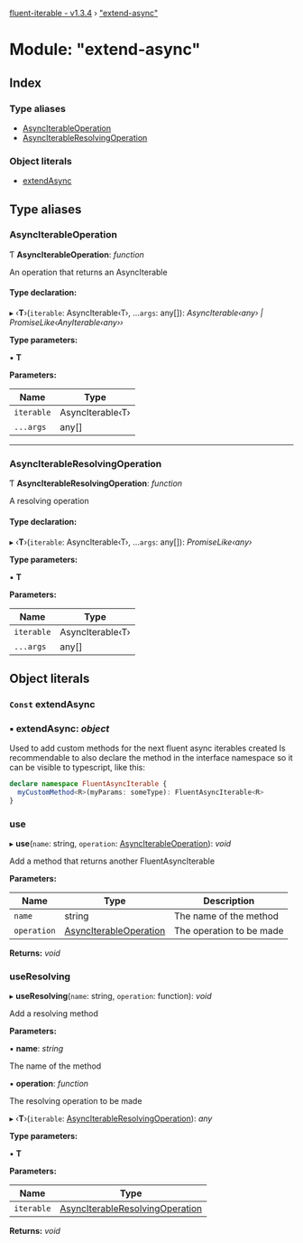 [fluent-iterable - v1.3.4](../README.md) › ["extend-async"](_extend_async_.md)

# Module: "extend-async"

## Index

### Type aliases

* [AsyncIterableOperation](_extend_async_.md#asynciterableoperation)
* [AsyncIterableResolvingOperation](_extend_async_.md#asynciterableresolvingoperation)

### Object literals

* [extendAsync](_extend_async_.md#const-extendasync)

## Type aliases

###  AsyncIterableOperation

Ƭ **AsyncIterableOperation**: *function*

An operation that returns an AsyncIterable

#### Type declaration:

▸ ‹**T**›(`iterable`: AsyncIterable‹T›, ...`args`: any[]): *AsyncIterable‹any› | PromiseLike‹AnyIterable‹any››*

**Type parameters:**

▪ **T**

**Parameters:**

Name | Type |
------ | ------ |
`iterable` | AsyncIterable‹T› |
`...args` | any[] |

___

###  AsyncIterableResolvingOperation

Ƭ **AsyncIterableResolvingOperation**: *function*

A resolving operation

#### Type declaration:

▸ ‹**T**›(`iterable`: AsyncIterable‹T›, ...`args`: any[]): *PromiseLike‹any›*

**Type parameters:**

▪ **T**

**Parameters:**

Name | Type |
------ | ------ |
`iterable` | AsyncIterable‹T› |
`...args` | any[] |

## Object literals

### `Const` extendAsync

### ▪ **extendAsync**: *object*

Used to add custom methods for the next fluent async iterables created
Is recommendable to also declare the method in the interface namespace so it can be visible to typescript, like this:
```ts
declare namespace FluentAsyncIterable {
  myCustomMethod<R>(myParams: someType): FluentAsyncIterable<R>
}
```

###  use

▸ **use**(`name`: string, `operation`: [AsyncIterableOperation](_extend_async_.md#asynciterableoperation)): *void*

Add a method that returns another FluentAsyncIterable

**Parameters:**

Name | Type | Description |
------ | ------ | ------ |
`name` | string | The name of the method |
`operation` | [AsyncIterableOperation](_extend_async_.md#asynciterableoperation) | The operation to be made  |

**Returns:** *void*

###  useResolving

▸ **useResolving**(`name`: string, `operation`: function): *void*

Add a resolving method

**Parameters:**

▪ **name**: *string*

The name of the method

▪ **operation**: *function*

The resolving operation to be made

▸ ‹**T**›(`iterable`: [AsyncIterableResolvingOperation](_extend_async_.md#asynciterableresolvingoperation)): *any*

**Type parameters:**

▪ **T**

**Parameters:**

Name | Type |
------ | ------ |
`iterable` | [AsyncIterableResolvingOperation](_extend_async_.md#asynciterableresolvingoperation) |

**Returns:** *void*
